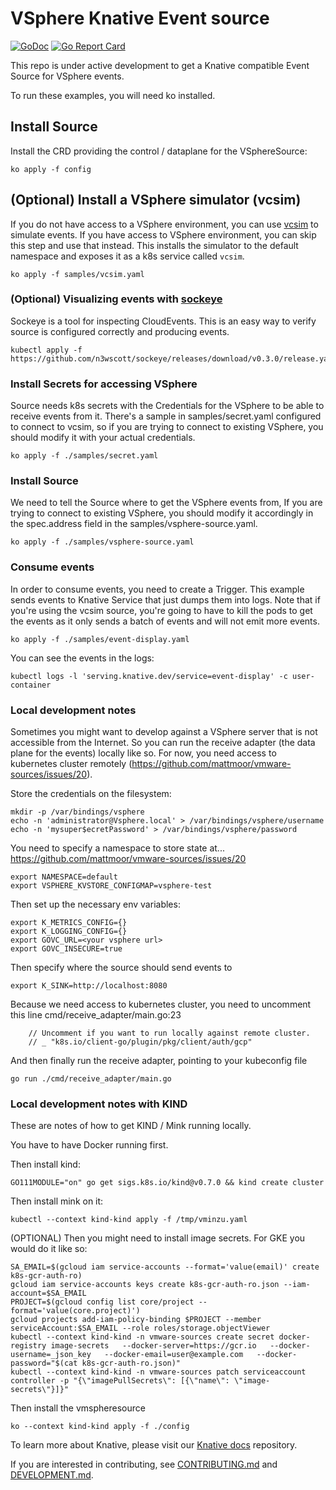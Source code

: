 # VSphere Knative Event source

[![GoDoc](https://godoc.org/knative.dev/sample-controller?status.svg)](https://godoc.org/knative.dev/sample-controller)
[![Go Report Card](https://goreportcard.com/badge/knative/sample-controller)](https://goreportcard.com/report/knative/sample-controller)

This repo is under active development to get a Knative compatible Event Source
for VSphere events.

To run these examples, you will need ko installed.

## Install Source

Install the CRD providing the control / dataplane for the VSphereSource:

```shell
ko apply -f config
```

## (Optional) Install a VSphere simulator (vcsim)

If you do not have access to a VSphere environment, you can use
[vcsim](https://github.com/vmware/govmomi/tree/master/vcsim) to
simulate events. If you have access to VSphere environment, you
can skip this step and use that instead. This installs the
simulator to the default namespace and exposes it as a k8s service
called `vcsim`.

```shell
ko apply -f samples/vcsim.yaml
```

### (Optional) Visualizing events with [sockeye](https://github.com/n3wscott/sockeye)

Sockeye is a tool for inspecting CloudEvents. This is an easy way to verify
source is configured correctly and producing events.

```shell
kubectl apply -f https://github.com/n3wscott/sockeye/releases/download/v0.3.0/release.yaml
```

### Install Secrets for accessing VSphere

Source needs k8s secrets with the Credentials for the VSphere to be able
to receive events from it. There's a sample in samples/secret.yaml configured
to connect to vcsim, so if you are trying to connect to existing VSphere,
you should modify it with your actual credentials.

```
ko apply -f ./samples/secret.yaml
```

### Install Source

We need to tell the Source where to get the VSphere events from,
If you are trying to connect to existing VSphere, you should modify
it accordingly in the spec.address field in the
samples/vsphere-source.yaml.

```
ko apply -f ./samples/vsphere-source.yaml
```

### Consume events

In order to consume events, you need to create a Trigger. This example
sends events to Knative Service that just dumps them into logs. Note
that if you're using the vcsim source, you're going to have to kill
the pods to get the events as it only sends a batch of events and will
not emit more events.

```
ko apply -f ./samples/event-display.yaml
```

You can see the events in the logs:

```
kubectl logs -l 'serving.knative.dev/service=event-display' -c user-container
```

### Local development notes

Sometimes you might want to develop against a VSphere server that is
not accessible from the Internet. So you can run the receive adapter
(the data plane for the events) locally like so. For now, you need
access to kubernetes cluster remotely (https://github.com/mattmoor/vmware-sources/issues/20).

Store the credentials on the filesystem:

```
mkdir -p /var/bindings/vsphere
echo -n 'administrator@Vsphere.local' > /var/bindings/vsphere/username
echo -n 'mysuper$ecretPassword' > /var/bindings/vsphere/password
```

You need to specify a namespace to store state at...
https://github.com/mattmoor/vmware-sources/issues/20
```
export NAMESPACE=default
export VSPHERE_KVSTORE_CONFIGMAP=vsphere-test
```


Then set up the necessary env variables:

```
export K_METRICS_CONFIG={}
export K_LOGGING_CONFIG={}
export GOVC_URL=<your vsphere url>
export GOVC_INSECURE=true
```

Then specify where the source should send events to
```
export K_SINK=http://localhost:8080
```

Because we need access to kubernetes cluster, you need to uncomment this line
cmd/receive_adapter/main.go:23

```
	// Uncomment if you want to run locally against remote cluster.
	// _ "k8s.io/client-go/plugin/pkg/client/auth/gcp"
```

And then finally run the receive adapter, pointing to your kubeconfig file

```shell
go run ./cmd/receive_adapter/main.go
```

### Local development notes with KIND

These are notes of how to get KIND / Mink running locally.

You have to have Docker running first.

Then install kind:

```shell
GO111MODULE="on" go get sigs.k8s.io/kind@v0.7.0 && kind create cluster
```

Then install mink on it:

```shell
kubectl --context kind-kind apply -f /tmp/vminzu.yaml
```

(OPTIONAL) Then you might need to install image secrets. For GKE you would do it like so:

```shell
SA_EMAIL=$(gcloud iam service-accounts --format='value(email)' create k8s-gcr-auth-ro)
gcloud iam service-accounts keys create k8s-gcr-auth-ro.json --iam-account=$SA_EMAIL
PROJECT=$(gcloud config list core/project --format='value(core.project)')
gcloud projects add-iam-policy-binding $PROJECT --member serviceAccount:$SA_EMAIL --role roles/storage.objectViewer
kubectl --context kind-kind -n vmware-sources create secret docker-registry image-secrets   --docker-server=https://gcr.io   --docker-username=_json_key   --docker-email=user@example.com   --docker-password="$(cat k8s-gcr-auth-ro.json)"
kubectl --context kind-kind -n vmware-sources patch serviceaccount controller -p "{\"imagePullSecrets\": [{\"name\": \"image-secrets\"}]}"
```


Then install the vmspheresource
```shell
ko --context kind-kind apply -f ./config
```


To learn more about Knative, please visit our
[Knative docs](https://github.com/knative/docs) repository.

If you are interested in contributing, see [CONTRIBUTING.md](./CONTRIBUTING.md)
and [DEVELOPMENT.md](./DEVELOPMENT.md).

